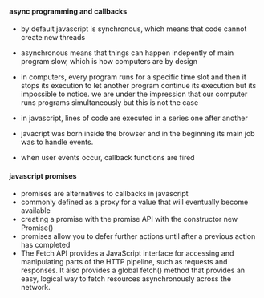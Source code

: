 #### async programming and callbacks
* by default javascript is synchronous, which means that code cannot create new threads  
* asynchronous means that things can happen indepently of main program slow, which is how computers are by design
* in computers, every program runs for a specific time slot and then it stops its execution to let another program continue its execution but its impossible to notice. we are under the impression that our computer runs programs simultaneously but this is not the case
* in javascript, lines of code are executed in a series one after another

* javacript was born inside the browser and in the beginning its main job was to handle events. 
* when user events occur, callback functions are fired 

#### javascript promises
* promises are alternatives to callbacks in javascript
* commonly defined as a proxy for a value that will eventually become available
* creating a promise with the promise API with the constructor new Promise()
* promises allow you to defer further actions until after a previous action has completed
* The Fetch API provides a JavaScript interface for accessing and manipulating parts of the HTTP pipeline, such as requests and responses. It also provides a global fetch() method that provides an easy, logical way to fetch resources asynchronously across the network.